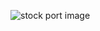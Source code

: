 ![stock port image](https://github.com/user-attachments/assets/d758710c-83da-4111-9617-5927a0008df3)
